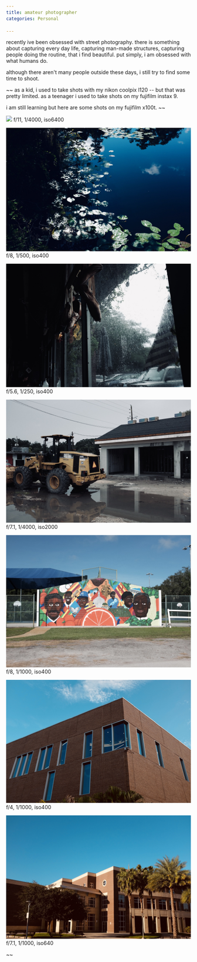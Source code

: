 ```yaml
---                                                                                                                                          
title: amateur photographer
categories: Personal

---
```


recently ive been obsessed with street photography. there is something about capturing every day life, capturing man-made structures, capturing people doing the routine, that i find beautiful. put simply, i am obsessed with what humans do.

although there aren't many people outside these days, i still try to find some time to shoot.

~~
as a kid, i used to take shots with my nikon coolpix l120 -- but that was pretty limited. as a teenager i used to take shots on my fujifilm instax 9.


i am still learning but here are some shots on my fujifilm x100t.
~~



![](/images/blog/amateur_1.jpeg)
f/11, 1/4000, iso6400

![](/images/blog/amateur_2.jpeg)
f/8, 1/500, iso400

![](/images/blog/amateur_3.jpeg)
f/5.6, 1/250, iso400

![](/images/blog/amateur_4.jpeg)
f/7.1, 1/4000, iso2000

![](/images/blog/amateur_5.jpeg)
f/8, 1/1000, iso400

![](/images/blog/amateur_7.jpeg)
f/4, 1/1000, iso400

![](/images/blog/amateur_8.jpeg)
f/7.1, 1/1000, iso640

~~